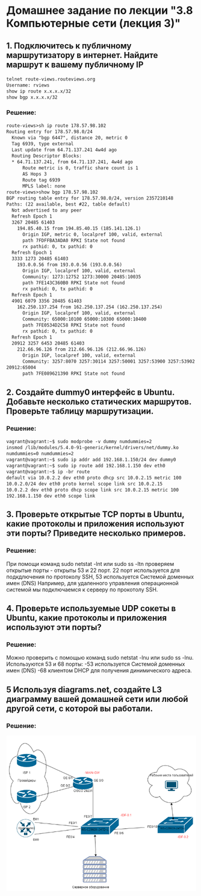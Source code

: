 # Домашнее задание по лекции "3.8 Компьютерные сети (лекция 3)"
## 1. Подключитесь к публичному маршрутизатору в интернет. Найдите маршрут к вашему публичному IP
```shell
telnet route-views.routeviews.org
Username: rviews
show ip route x.x.x.x/32
show bgp x.x.x.x/32
```
### Решение:
```shell
route-views>sh ip route 178.57.98.102
Routing entry for 178.57.98.0/24
  Known via "bgp 6447", distance 20, metric 0
  Tag 6939, type external
  Last update from 64.71.137.241 4w4d ago
  Routing Descriptor Blocks:
  * 64.71.137.241, from 64.71.137.241, 4w4d ago
      Route metric is 0, traffic share count is 1
      AS Hops 3
      Route tag 6939
      MPLS label: none
route-views>show bgp 178.57.98.102
BGP routing table entry for 178.57.98.0/24, version 2357210148
Paths: (22 available, best #22, table default)
  Not advertised to any peer
  Refresh Epoch 1
  3267 20485 61403
    194.85.40.15 from 194.85.40.15 (185.141.126.1)
      Origin IGP, metric 0, localpref 100, valid, external
      path 7FDFFBA3ADA0 RPKI State not found
      rx pathid: 0, tx pathid: 0
  Refresh Epoch 1
  3333 1273 20485 61403
    193.0.0.56 from 193.0.0.56 (193.0.0.56)
      Origin IGP, localpref 100, valid, external
      Community: 1273:12752 1273:30000 20485:10035
      path 7FE143C360B0 RPKI State not found
      rx pathid: 0, tx pathid: 0
  Refresh Epoch 1
  4901 6079 3356 20485 61403
    162.250.137.254 from 162.250.137.254 (162.250.137.254)
      Origin IGP, localpref 100, valid, external
      Community: 65000:10100 65000:10300 65000:10400
      path 7FE0534D2C58 RPKI State not found
      rx pathid: 0, tx pathid: 0
  Refresh Epoch 1
  20912 3257 6453 20485 61403
    212.66.96.126 from 212.66.96.126 (212.66.96.126)
      Origin IGP, localpref 100, valid, external
      Community: 3257:8070 3257:30114 3257:50001 3257:53900 3257:53902 20912:65004
      path 7FE089621390 RPKI State not found
  ```
     
## 2. Создайте dummy0 интерфейс в Ubuntu. Добавьте несколько статических маршрутов. Проверьте таблицу маршрутизации.
### Решение:
```shell
vagrant@vagrant:~$ sudo modprobe -v dummy numdummies=2
insmod /lib/modules/5.4.0-91-generic/kernel/drivers/net/dummy.ko numdummies=0 numdummies=2
vagrant@vagrant:~$ sudo ip addr add 192.168.1.150/24 dev dummy0
vagrant@vagrant:~$ sudo ip route add 192.168.1.150 dev eth0
vagrant@vagrant:~$ ip -br route
default via 10.0.2.2 dev eth0 proto dhcp src 10.0.2.15 metric 100
10.0.2.0/24 dev eth0 proto kernel scope link src 10.0.2.15
10.0.2.2 dev eth0 proto dhcp scope link src 10.0.2.15 metric 100
192.168.1.150 dev eth0 scope link
```
## 3. Проверьте открытые TCP порты в Ubuntu, какие протоколы и приложения используют эти порты? Приведите несколько примеров.

### Решение:
При помощи команд sudo netstat -lnt или sudo ss -ltn проверяем открытые порты - открыты 53 и 22 порт.
22 порт используется для подкдлючения по протоколу SSH, 53 используется Системой доменных имен (DNS)
Например, для удаленного управления операционной системой мы подключаемся к серверу по прокотолу SSH. 

## 4. Проверьте используемые UDP сокеты в Ubuntu, какие протоколы и приложения используют эти порты?

### Решение:

Можно проверить с помощью команд sudo netstat -lnu или sudo ss -lnu. 
Используются 53 и 68 порты: 
-53 используется Системой доменных имен (DNS) 
-68 клиентом DHCP для получения динимического адреса.

## 5 Используя diagrams.net, создайте L3 диаграмму вашей домашней сети или любой другой сети, с которой вы работали.

### Решение:
![img.png](https://github.com/mksamm/DEVSYS-PDC-3-Maxim-Samokhin/blob/main/net%20scheme.png)


      


